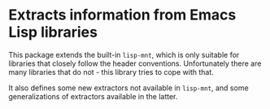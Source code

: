 # Extracts information from Emacs Lisp libraries

This package extends the built-in `lisp-mnt`, which is only
suitable for libraries that closely follow the header conventions.
Unfortunately there are many libraries that do not - this library
tries to cope with that.

It also defines some new extractors not available in `lisp-mnt`,
and some generalizations of extractors available in the latter.

